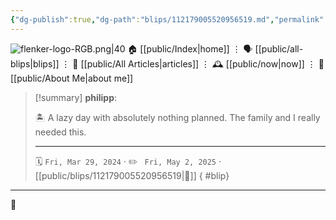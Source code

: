 ```yaml
---
{"dg-publish":true,"dg-path":"blips/112179005520956519.md","permalink":"/blips/112179005520956519/","title":"philipp on mastodon @ 2024-03-29","created":"2024-03-29T12:36:22","updated":"2025-05-02T08:50:44"}
---
```



<div class="transclusion internal-embed is-loaded"><div class="markdown-embed">




![flenker-logo-RGB.png|40](/img/user/attachments/flenker-logo-RGB.png)
🏠 [[public/Index\|home]]  ⋮ 🗣️ [[public/all-blips\|blips]] ⋮  📝 [[public/All Articles\|articles]]  ⋮ 🕰️ [[public/now\|now]] ⋮ 🪪 [[public/About Me\|about me]]


</div></div>


> [!summary] **philipp**:
>
> 🏝️ A lazy day with absolutely nothing planned. The family and I really needed this.
> - - -
>
> 🗓️ <code>Fri, Mar 29, 2024</code>  · ✏️ <code> Fri, May 2, 2025</code>  · [[public/blips/112179005520956519\|🔗]]
{ #blip}


- - -

 👾

